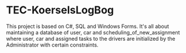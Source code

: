 # TEC-KoerselsLogBog
This project is based on C#, SQL and Windows Forms. It's all about maintaining a database of user, car and scheduling_of_new_assignment where user, car and  assigned tasks to the drivers are initialized by the  Administrator with certain constraints. 
